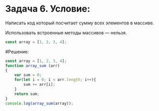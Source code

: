# Задача 6. Условие:

Написать код который посчитает сумму всех элементов в массиве.

Использовать встроенные методы массивов — нельзя.

```js
const array = [1, 2, 3, 4];
```
#Решение:

```js
const array = [1, 2, 3, 4];
function array_sum (arr)
{
    var sum = 0;
    for(let i = 0; i < arr.length; i++){
        sum += arr[i];
    }
    return sum;
}
console.log(array_sum(array));
```